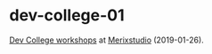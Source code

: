 dev-college-01
==============

[Dev College workshops] at [Merixstudio] (2019-01-26).


[Dev College workshops]: https://www.facebook.com/events/525199814651249/
[Merixstudio]: https://www.merixstudio.com/about-us/
